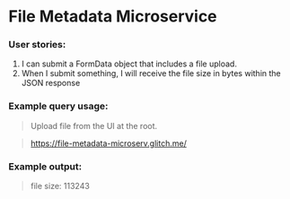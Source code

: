 File Metadata Microservice
=========================

### User stories:

1. I can submit a FormData object that includes a file upload.
2. When I submit something, I will receive the file size in bytes within the JSON response


### Example query usage:

>Upload file from the UI at the root.

>https://file-metadata-microserv.glitch.me/

### Example output:

>file size: 113243